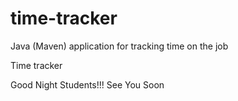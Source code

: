 # time-tracker
Java (Maven) application for tracking time on the job

Time tracker

Good Night Students!!!
See You Soon
